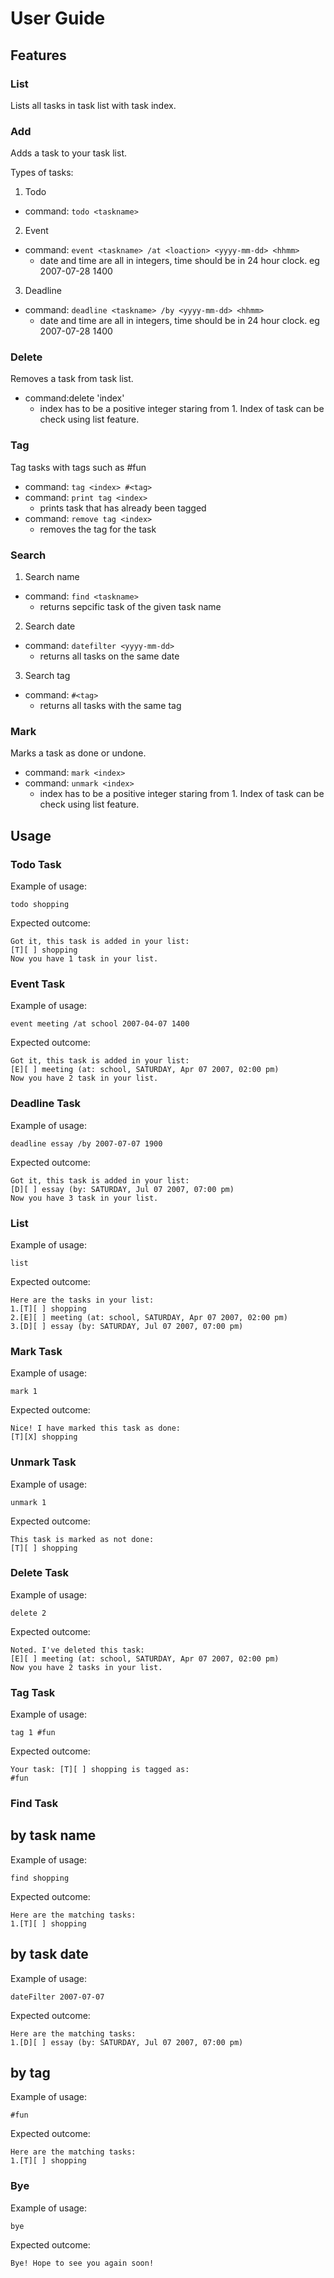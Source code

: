 # User Guide

## Features 

### List

Lists all tasks in task list with task index. 

### Add

Adds a task to your task list.

Types of tasks:
1. Todo 
  - command:
    `todo <taskname>`
2. Event
  - command:
    `event <taskname> /at <loaction> <yyyy-mm-dd> <hhmm> `
    - date and time are all in integers, time should be in 24 hour clock. eg 2007-07-28 1400
3. Deadline
  - command:
    `deadline <taskname> /by <yyyy-mm-dd> <hhmm>`
    - date and time are all in integers, time should be in 24 hour clock. eg 2007-07-28 1400
 
### Delete

Removes a task from task list.
- command:delete 'index'
  - index has to be a positive integer staring from 1. Index of task can be check using list feature. 

### Tag

Tag tasks with tags such as #fun
- command:
  `tag <index> #<tag>`
- command:
  `print tag <index>`
  - prints task that has already been tagged 
- command: 
  `remove tag <index>`
  - removes the tag for the task 

### Search

1. Search name
  - command:
    `find <taskname>`
    - returns sepcific task of the given task name
2. Search date
  - command: 
    `datefilter <yyyy-mm-dd>`
    - returns all tasks on the same date
3. Search tag
  - command: 
    `#<tag> `
    - returns all tasks with the same tag

### Mark

Marks a task as done or undone.
- command:
  `mark <index>`
- command:
  `unmark <index>`
  - index has to be a positive integer staring from 1. Index of task can be check using list feature.

## Usage

### Todo Task

Example of usage: 

`todo shopping`

Expected outcome:

```
Got it, this task is added in your list:
[T][ ] shopping
Now you have 1 task in your list.
```

### Event Task

Example of usage: 

`event meeting /at school 2007-04-07 1400`

Expected outcome:

```
Got it, this task is added in your list:
[E][ ] meeting (at: school, SATURDAY, Apr 07 2007, 02:00 pm)
Now you have 2 task in your list.
```

### Deadline Task

Example of usage: 

`deadline essay /by 2007-07-07 1900`

Expected outcome:

```
Got it, this task is added in your list:
[D][ ] essay (by: SATURDAY, Jul 07 2007, 07:00 pm)
Now you have 3 task in your list.
```

### List

Example of usage: 

`list`

Expected outcome:

```
Here are the tasks in your list:
1.[T][ ] shopping
2.[E][ ] meeting (at: school, SATURDAY, Apr 07 2007, 02:00 pm)
3.[D][ ] essay (by: SATURDAY, Jul 07 2007, 07:00 pm)
```

### Mark Task

Example of usage: 

`mark 1`

Expected outcome:

```
Nice! I have marked this task as done:
[T][X] shopping
```

### Unmark Task

Example of usage: 

`unmark 1`

Expected outcome:

```
This task is marked as not done:
[T][ ] shopping
```


### Delete Task

Example of usage: 

`delete 2`

Expected outcome:

```
Noted. I've deleted this task:
[E][ ] meeting (at: school, SATURDAY, Apr 07 2007, 02:00 pm)
Now you have 2 tasks in your list.
```

### Tag Task

Example of usage: 

`tag 1 #fun`

Expected outcome:

```
Your task: [T][ ] shopping is tagged as:
#fun
```

### Find Task

## by task name 

Example of usage: 

`find shopping`

Expected outcome:

```
Here are the matching tasks:
1.[T][ ] shopping
```

## by task date

Example of usage: 

`dateFilter 2007-07-07`

Expected outcome:

```
Here are the matching tasks:
1.[D][ ] essay (by: SATURDAY, Jul 07 2007, 07:00 pm)
```


## by tag

Example of usage: 

`#fun`

Expected outcome:

```
Here are the matching tasks:
1.[T][ ] shopping
```

### Bye


Example of usage: 

`bye`

Expected outcome:

```
Bye! Hope to see you again soon!
```
